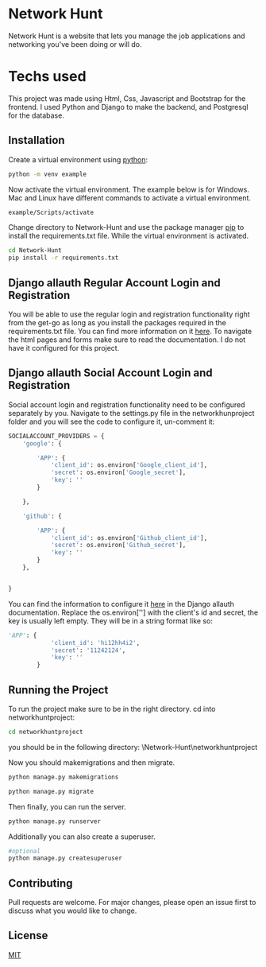 # Network Hunt

Network Hunt is a website that lets you manage the job applications and networking you've been doing or will do.

# Techs used

This project was made using Html, Css, Javascript and Bootstrap for the frontend. I used Python and Django to make the backend, and Postgresql for the database.

## Installation

Create a virtual environment using [python](https://www.python.org/):

```bash
python -m venv example
```

Now activate the virtual environment. The example below is for Windows. Mac and Linux have different commands to activate a virtual environment.

```bash
example/Scripts/activate
```

Change directory to Network-Hunt and use the package manager [pip](https://pip.pypa.io/en/stable/) to install the requirements.txt file. While the virtual environment is activated.

```bash
cd Network-Hunt
pip install -r requirements.txt
```

## Django allauth Regular Account Login and Registration

You will be able to use the regular login and registration functionality right from the get-go as long as you install the packages required in the requirements.txt file. You can find more information on it [here](https://docs.allauth.org/en/latest/account/index.html). To navigate the html pages and forms make sure to read the documentation. I do not have it configured for this project.

## Django allauth Social Account Login and Registration

Social account login and registration functionality need to be configured separately by you. Navigate to the settings.py file in the networkhunproject folder and you will see the code to configure it, un-comment it:

```python
SOCIALACCOUNT_PROVIDERS = {
    'google': {

        'APP': {
            'client_id': os.environ['Google_client_id'],
            'secret': os.environ['Google_secret'],
            'key': ''
        }

    },

    'github': {

        'APP': {
            'client_id': os.environ['Github_client_id'],
            'secret': os.environ['Github_secret'],
            'key': ''
        }
    },


}
```

You can find the information to configure it [here](https://docs.allauth.org/en/latest/socialaccount/index.html) in the Django allauth documentation. Replace the os.environ[''] with the client's id and secret, the key is usually left empty. They will be in a string format like so:

```python
'APP': {
            'client_id': 'hi12hh4i2',
            'secret': '11242124',
            'key': ''
        }
```

## Running the Project

To run the project make sure to be in the right directory. cd into networkhuntproject:

```bash
cd networkhuntproject
```

you should be in the following directory: \Network-Hunt\networkhuntproject

Now you should makemigrations and then migrate.

```python
python manage.py makemigrations

python manage.py migrate
```

Then finally, you can run the server.

```python
python manage.py runserver
```

Additionally you can also create a superuser.

```python
#optional
python manage.py createsuperuser
```

## Contributing

Pull requests are welcome. For major changes, please open an issue first
to discuss what you would like to change.

## License

[MIT](https://choosealicense.com/licenses/mit/)
